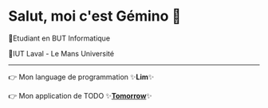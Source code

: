 # Salut, moi c'est Gémino 👋


📗Etudiant en BUT Informatique

📍IUT Laval - Le Mans Université

---

👉 Mon language de programmation ✨**Lim**✨

👉 Mon application de TODO ✨[**Tomorrow**](https://tomorrow-lens.web.app/)✨
